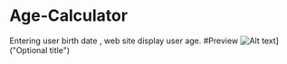 # Age-Calculator
Entering user birth date , web site display user age.
#Preview
![Alt text]([[http://full/path/to/img.jpg](https://github.com/riteshvijayjadhav/Age-Calculator/blob/main/Age%20Calculator.png)https://github.com/riteshvijayjadhav/Age-Calculator/blob/main/Age%20Calculator.png )]("Optional title")

